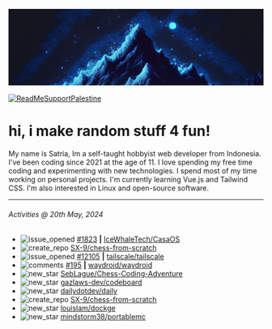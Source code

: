 ![](banner.png)

[![ReadMeSupportPalestine](https://github.com/Safouene1/support-palestine-banner/blob/master/banner-support.svg)](https://github.com/Safouene1/support-palestine-banner)

# hi, i make random stuff 4 fun!

My name is Satria, Im a self-taught hobbyist web developer from Indonesia. I've been coding since 2021 at the age of 11. I love spending my free time coding and experimenting with new technologies. I spend most of my time working on personal projects. I'm currently learning Vue.js and Tailwind CSS. I'm also interested in Linux and open-source software.

---

<!--RECENT_ACTIVITY:last_update-->
###### Activities @ 20th May, 2024
<!--RECENT_ACTIVITY:last_update_end-->

<!--RECENT_ACTIVITY:start-->
- ![issue_opened](https://cdn.jsdelivr.net/gh/Readme-Workflows/Readme-Icons@main/icons/octicons/IssueOpened.svg) [#1823](https://github.com/IceWhaleTech/CasaOS/issues/1823) **|** [IceWhaleTech/CasaOS](https://github.com/IceWhaleTech/CasaOS)<br>
- ![create_repo](https://cdn.jsdelivr.net/gh/Readme-Workflows/Readme-Icons@main/icons/octicons/Repository.svg) [SX-9/chess-from-scratch](https://github.com/SX-9/chess-from-scratch)<br>
- ![issue_opened](https://cdn.jsdelivr.net/gh/Readme-Workflows/Readme-Icons@main/icons/octicons/IssueOpened.svg) [#12105](https://github.com/tailscale/tailscale/issues/12105) **|** [tailscale/tailscale](https://github.com/tailscale/tailscale)<br>
- ![comments](https://cdn.jsdelivr.net/gh/Readme-Workflows/Readme-Icons@main/icons/octicons/Comment.svg) [#195](https://github.com/waydroid/waydroid/issues/195#issuecomment-2105947488) **|** [waydroid/waydroid](https://github.com/waydroid/waydroid)<br>
- ![new_star](https://cdn.jsdelivr.net/gh/Readme-Workflows/Readme-Icons@main/icons/octicons/StarredRepositoryYellow.svg) [SebLague/Chess-Coding-Adventure](https://github.com/SebLague/Chess-Coding-Adventure)<br>
- ![new_star](https://cdn.jsdelivr.net/gh/Readme-Workflows/Readme-Icons@main/icons/octicons/StarredRepositoryYellow.svg) [gazlaws-dev/codeboard](https://github.com/gazlaws-dev/codeboard)<br>
- ![new_star](https://cdn.jsdelivr.net/gh/Readme-Workflows/Readme-Icons@main/icons/octicons/StarredRepositoryYellow.svg) [dailydotdev/daily](https://github.com/dailydotdev/daily)<br>
- ![create_repo](https://cdn.jsdelivr.net/gh/Readme-Workflows/Readme-Icons@main/icons/octicons/Repository.svg) [SX-9/chess-from-scratch](https://github.com/SX-9/chess-from-scratch)<br>
- ![new_star](https://cdn.jsdelivr.net/gh/Readme-Workflows/Readme-Icons@main/icons/octicons/StarredRepositoryYellow.svg) [louislam/dockge](https://github.com/louislam/dockge)<br>
- ![new_star](https://cdn.jsdelivr.net/gh/Readme-Workflows/Readme-Icons@main/icons/octicons/StarredRepositoryYellow.svg) [mindstorm38/portablemc](https://github.com/mindstorm38/portablemc)<br>
<!--RECENT_ACTIVITY:end-->
